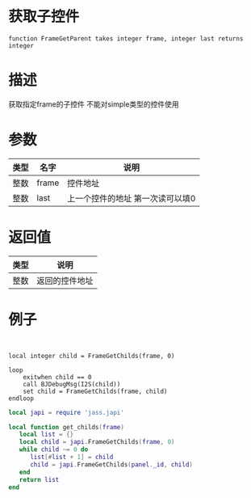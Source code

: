 
# 获取子控件
```jass
function FrameGetParent takes integer frame, integer last returns integer
```
# 描述
获取指定frame的子控件 不能对simple类型的控件使用


# 参数
类型|名字|说明
--|--|--
整数|frame| 控件地址
整数|last| 上一个控件的地址 第一次读可以填0

# 返回值
类型|说明
--|--
整数| 返回的控件地址


# 例子

```jass


local integer child = FrameGetChilds(frame, 0)

loop
    exitwhen child == 0 
    call BJDebugMsg(I2S(child))
    set child = FrameGetChilds(frame, child)
endloop

```

```lua
local japi = require 'jass.japi'

local function get_childs(frame)
   local list = {}
   local child = japi.FrameGetChilds(frame, 0)
   while child ~= 0 do 
      list[#list + 1] = child 
      child = japi.FrameGetChilds(panel._id, child)
   end 
   return list 
end 



```

